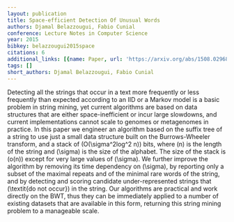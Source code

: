 ```yaml
---
layout: publication
title: Space-efficient Detection Of Unusual Words
authors: Djamal Belazzougui, Fabio Cunial
conference: Lecture Notes in Computer Science
year: 2015
bibkey: belazzougui2015space
citations: 6
additional_links: [{name: Paper, url: 'https://arxiv.org/abs/1508.02968'}]
tags: []
short_authors: Djamal Belazzougui, Fabio Cunial
---
```

Detecting all the strings that occur in a text more frequently or less
frequently than expected according to an IID or a Markov model is a basic
problem in string mining, yet current algorithms are based on data structures
that are either space-inefficient or incur large slowdowns, and current
implementations cannot scale to genomes or metagenomes in practice. In this
paper we engineer an algorithm based on the suffix tree of a string to use just
a small data structure built on the Burrows-Wheeler transform, and a stack of
\(O(\sigma^2log^2 n)\) bits, where \(n\) is the length of the string and \(\sigma\)
is the size of the alphabet. The size of the stack is \(o(n)\) except for very
large values of \(\sigma\). We further improve the algorithm by removing its time
dependency on \(\sigma\), by reporting only a subset of the maximal repeats and
of the minimal rare words of the string, and by detecting and scoring candidate
under-represented strings that \(\textit\{do not occur\}\) in the string. Our
algorithms are practical and work directly on the BWT, thus they can be
immediately applied to a number of existing datasets that are available in this
form, returning this string mining problem to a manageable scale.